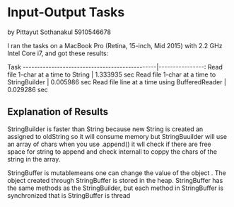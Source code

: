 # Input-Output Tasks
by Pittayut Sothanakul 5910546678

I ran the tasks on a MacBook Pro (Retina, 15-inch, Mid 2015) with 2.2 GHz Intel Core i7, and got these results:

Task
-----------------------------------------------|----------------:
Read file 1-char at a time to String           |  1.333935 sec
Read file 1-char at a time to StringBuilder    |  0.005986 sec
Read file line at a time using BufferedReader  |  0.029286 sec

## Explanation of Results

StringBuilder is faster than String because new String is created an assigned to oldString so it will consume memory but StringBuuilder will use an array of chars when you use .append() it wll check if there are free space for string to append and check internall to coppy the chars of the string in the array.

StringBuffer is mutablemeans one can change the value of the object . The object created through StringBuffer is stored in the heap. StringBuffer has the same methods as the
 StringBuilder,  but each method in StringBuffer is synchronized that is StringBuffer is thread
 


